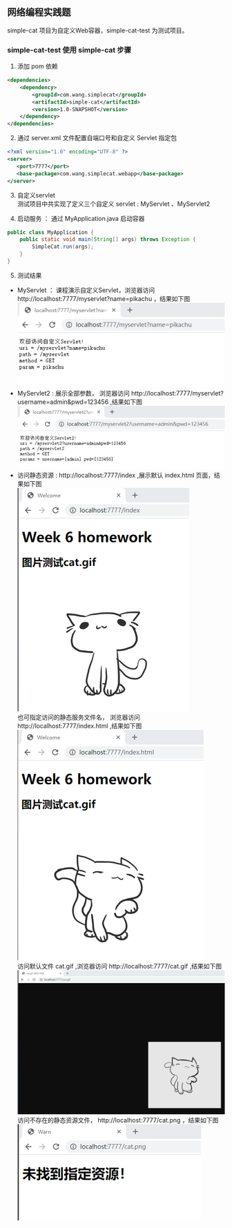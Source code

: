 ## 网络编程实践题
simple-cat 项目为自定义Web容器，simple-cat-test 为测试项目。
### simple-cat-test 使用 simple-cat 步骤
1. 添加 pom 依赖
```xml
<dependencies>
    <dependency>
        <groupId>com.wang.simplecat</groupId>
        <artifactId>simple-cat</artifactId>
        <version>1.0-SNAPSHOT</version>
    </dependency>
</dependencies>
```
2. 通过 server.xml 文件配置自端口号和自定义 Servlet 指定包
 ```xml
<?xml version="1.0" encoding="UTF-8" ?>
<server>
    <port>7777</port>
    <base-package>com.wang.simplecat.webapp</base-package>
</server>
```
3. 自定义servlet  
测试项目中共实现了定义三个自定义 servlet : MyServlet 、MyServlet2

4. 启动服务 ： 通过 MyApplication.java 启动容器
```java
public class MyApplication {
    public static void main(String[] args) throws Exception {
        SimpleCat.run(args);
    }
}
```
5. 测试结果 
* MyServlet ： 课程演示自定义Servlet，浏览器访问 http://localhost:7777/myservlet?name=pikachu ，结果如下图
![myservlet](img/myservlet1.png)
* MyServlet2 : 展示全部参数， 浏览器访问 http://localhost:7777/myservlet?username=admin&pwd=123456 ,结果如下图
![myservlet2](img/myservlet2.png)
* 访问静态资源 : http://localhost:7777/index ,展示默认 index.html 页面，结果如下图  
![index1](img/index1.png)  
也可指定访问的静态服务文件名， 浏览器访问 http://localhost:7777/index.html ,结果如下图  
![index2](img/index2.png)  
访问默认文件 cat.gif ,浏览器访问 http://localhost:7777/cat.gif  ,结果如下图
![index3](img/index3.png)  
访问不存在的静态资源文件， http://localhost:7777/cat.png ，结果如下图  
![index4](img/index4.png)  